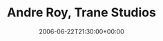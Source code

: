 ---
templateKey: event
guid: 0893454c-6eab-11ea-99c5-002590d1d1b0
date: 2006-06-22T21:30:00+00:00
eventTime: '9:30pm'
title: Andre Roy, Trane Studios
artist: Andre Roy
city: Toronto
venue: Trane Studios
group: Tim Shia
guests: Keiren Overs
---